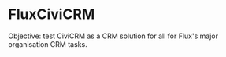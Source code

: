 # FluxCiviCRM

Objective: test CiviCRM as a CRM solution for all for Flux's major organisation CRM tasks.

 